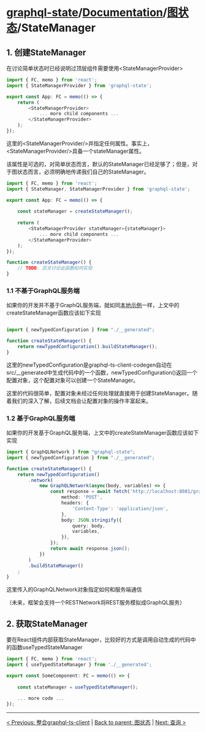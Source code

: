 # [graphql-state](https://github.com/babyfish-ct/graphql-state)/[Documentation](../README.md)/[图状态](./README.md)/StateManager

## 1. 创建StateManager

在讨论简单状态时已经说明过顶层组件需要使用&lt;StateManagerProvider&gt;
```ts
import { FC, memo } from 'react';
import { StateManagerProvider } from 'graphql-state';

export const App: FC = memo(() => {
    return (
        <StateManagerProvider>
            ... more child components ...
        </StateManagerProvider>
    );
});
```
这里的&lt;StateManagerProvider/&gt;并指定任何属性。事实上，&lt;StateManagerProvider/&gt;具备一个stateManager属性。

该属性是可选的，对简单状态而言，默认的StateManager已经足够了；但是，对于图状态而言，必须明确地传递我们自己的StateManager。

```ts
import { FC, memo } from 'react';
import { StateManager, StateManagerProvider } from 'graphql-state';

export const App: FC = memo(() => {
    
    const stateManager = createStateManager();
    
    return (
        <StateManagerProvider stateManager={stateManager}>
            ... more child components ...
        </StateManagerProvider>
    );
});

function createStateManager() {
    // TODO: 后文讨论此函数如何实现
}

```

### 1.1 不基于GraphQL服务端

如果你的开发并不基于GraphQL服务端，就如同[本地示例](https://github.com/babyfish-ct/graphql-state/tree/master/example/client/src/graph/local)一样，上文中的createStateManager函数应该如下实现

```ts

import { newTypedConfiguration } from "./__generated";

function createStateManager() {
    return newTypedConfiguration().buildStateManager();
}
```

这里的newTypedConfiguration是graphql-ts-client-codegen自动在src/__generated中生成代码中的一个函数，newTypedConfiguration()返回一个配置对象，这个配置对象可以创建一个StateManager。

这里的代码很简单，配置对象未经过任何处理就直接用于创建StateManager。随着我们的深入了解，后续文档会让配置对象的操作丰富起来。

### 1.2 基于GraphQL服务端

如果你的开发基于GraphQL服务端，上文中的createStateManager函数应该如下实现

```ts
import { GraphQLNetwork } from "graphql-state";
import { newTypedConfiguration } from "./__generated";

function createStateManager() {
    return newTypedConfiguration()
        .network(
            new GraphQLNetwork(async(body, variables) => {
                const response = await fetch('http://localhost:8081/graphql', {
                    method: 'POST',
                    headers: {
                        'Content-Type': 'application/json',
                    },
                    body: JSON.stringify({
                        query: body,
                        variables,
                    }),
                }); 
                return await response.json();
            })
        )
        .buildStateManager()
    ;
}
```

这里传入的GraphQLNetwork对象指定如何和服务端通信

（未来，框架会支持一个RESTNetwork将REST服务模拟成GraphQL服务）

## 2. 获取StateManager

要在React组件内部获取StateManager，比较好的方式是调用自动生成的代码中的函数useTypedStateManager
```ts
import { FC, memo } from 'react';
import { useTypedStateManager } from './__generated';

export const SomeComponent: FC = memo(() => {
    
    const stateManager = useTypedStateManager();
    
    ... more code ...
});
```

----------------------------------

[< Previous: 整合graphql-ts-client](./graphql-ts-client.md) | [Back to parent: 图状态](./README.md) | [Next: 查询 >](./query/README.md)
